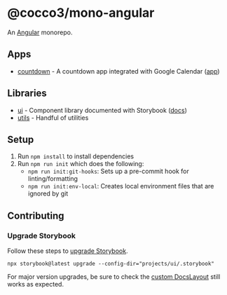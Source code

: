 # @cocco3/mono-angular

An [Angular](./ANGULAR.md) monorepo.

## Apps

- [countdown](./projects/countdown) - A countdown app integrated with Google Calendar ([app](https://cocco-countdown.netlify.app))

## Libraries

- [ui](./projects/ui) - Component library documented with Storybook ([docs](https://cocco3.github.io/mono-angular))
- [utils](./projects/utils) - Handful of utilities

## Setup

1. Run `npm install` to install dependencies
1. Run `npm run init` which does the following:
   - `npm run init:git-hooks`: Sets up a pre-commit hook for linting/formatting
   - `npm run init:env-local`: Creates local environment files that are ignored by git

## Contributing

### Upgrade Storybook

Follow these steps to [upgrade Storybook](https://storybook.js.org/docs/configure/upgrading).

```shell
npx storybook@latest upgrade --config-dir="projects/ui/.storybook"
```

For major version upgrades, be sure to check the [custom DocsLayout](./projects/ui/.storybook/components/DocsLayout.tsx) still works as expected.
